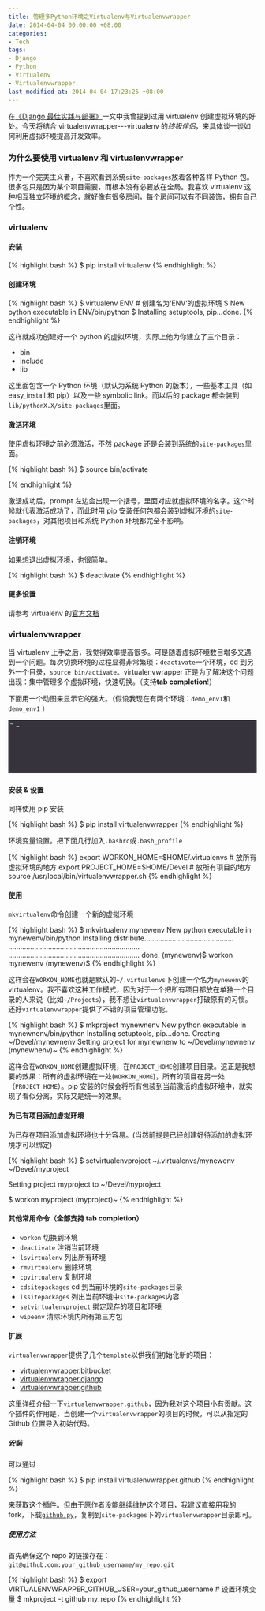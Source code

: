 ```yaml
---
title: 管理多Python环境之Virtualenv与Virtualenvwrapper
date: 2014-04-04 00:00:00 +08:00
categories:
- Tech
tags:
- Django
- Python
- Virtualenv
- Virtualenvwrapper
last_modified_at: 2014-04-04 17:23:25 +08:00
---
```


在[《Django 最佳实践与部署》][article]一文中我曾提到过用 virtualenv 创建虚拟环境的好处。今天将结合 virtualenvwrapper---virtualenv 的*终极伴侣*，来具体谈一谈如何利用虚拟环境提高开发效率。

[article]: http://sfdye.com/articles/django-best-practice-and-deployment-with-nginx-gunicorn-and-supervisor/

### 为什么要使用 virtualenv 和 virtualenvwrapper

作为一个完美主义者，不喜欢看到系统`site-packages`放着各种各样 Python 包。很多包只是因为某个项目需要，而根本没有必要放在全局。我喜欢 virtualenv 这种相互独立环境的概念，就好像有很多房间，每个房间可以有不同装饰，拥有自己个性。

### virtualenv

#### 安装

{% highlight bash %}
$ pip install virtualenv
{% endhighlight %}

#### 创建环境

{% highlight bash %}
$ virtualenv ENV # 创建名为‘ENV‘的虚拟环境
$ New python executable in ENV/bin/python
$ Installing setuptools, pip...done.
{% endhighlight %}

这样就成功创建好一个 python 的虚拟环境，实际上他为你建立了三个目录：

* bin
* include
* lib

这里面包含一个 Python 环境（默认为系统 Python 的版本），一些基本工具（如 easy_install 和 pip）以及一些 symbolic link。而以后的 package 都会装到`lib/pythonX.X/site-packages`里面。

#### 激活环境

使用虚拟环境之前必须激活，不然 package 还是会装到系统的`site-packages`里面。

{% highlight bash %}
$ source bin/activate

{% endhighlight %}

激活成功后，prompt 左边会出现一个括号，里面对应就虚拟环境的名字。这个时候就代表激活成功了，而此时用 pip 安装任何包都会装到虚拟环境的`site-packages`，对其他项目和系统 Python 环境都完全不影响。

#### 注销环境

如果想退出虚拟环境，也很简单。

{% highlight bash %}
$ deactivate
{% endhighlight %}

#### 更多设置

请参考 virtualenv 的[官方文档](http://www.virtualenv.org/en/latest/index.html)

### virtualenvwrapper

当 virtualenv 上手之后，我觉得效率提高很多。可是随着虚拟环境数目增多又遇到一个问题。每次切换环境的过程显得非常繁琐：`deactivate`一个环境，cd 到另外一个目录，`source bin/activate`。virtualenvwrapper 正是为了解决这个问题出现：集中管理多个虚拟环境，快速切换。（支持**tab completion**!）

下面用一个动图来显示它的强大。（假设我现在有两个环境：`demo_env1`和`demo_env1` ）

![Demo](/assets/images/virtualenvwrapper_demo.gif)

#### 安装 & 设置

同样使用 pip 安装

{% highlight bash %}
$ pip install virtualenvwrapper
{% endhighlight %}

环境变量设置。把下面几行加入`.bashrc`或`.bash_profile`

{% highlight bash %}
export WORKON_HOME=$HOME/.virtualenvs # 放所有虚拟环境的地方
export PROJECT_HOME=$HOME/Devel # 放所有项目的地方
source /usr/local/bin/virtualenvwrapper.sh
{% endhighlight %}

#### 使用

`mkvirtualenv`命令创建一个新的虚拟环境

{% highlight bash %}
$ mkvirtualenv mynewenv
New python executable in mynewenv/bin/python
Installing distribute.............................................
..................................................................
..................................................................
done.
(mynewenv)$ workon
mynewenv
(mynewenv)$
{% endhighlight %}

这样会在`WORKON_HOME`也就是默认的`~/.virtualenvs`下创建一个名为`mynewenv`的 virtualenv。我不喜欢这种工作模式，因为对于一个把所有项目都放在单独一个目录的人来说（比如`~/Projects`），我不想让`virtualenvwrapper`打破原有的习惯。还好`virtualenvwrapper`提供了不错的项目管理功能。

{% highlight bash %}
$ mkproject mynewnenv
New python executable in mynewnenv/bin/python
Installing setuptools, pip...done.
Creating ~/Devel/mynewnenv
Setting project for mynewnenv to ~/Devel/mynewnenv
(mynewnenv)~
{% endhighlight %}

这样会在`WORKON_HOME`创建虚拟环境，在`PROJECT_HOME`创建项目目录。这正是我想要的效果：所有的虚拟环境在一处(`WORKON_HOME`)，所有的项目在另一处（`PROJECT_HOME`）。pip 安装的时候会将所有包装到当前激活的虚拟环境中，就实现了看似分离，实际又是统一的效果。

#### 为已有项目添加虚拟环境

为已存在项目添加虚拟环境也十分容易。(当然前提是已经创建好待添加的虚拟环境才可以绑定)

{% highlight bash %}
$ setvirtualenvproject ~/.virtualenvs/mynewenv ~/Devel/myproject

Setting project myproject to ~/Devel/myproject

$ workon myproject
(myproject)~
{% endhighlight %}

#### 其他常用命令（全部支持 tab completion）

* `workon` 切换到环境
* `deactivate` 注销当前环境
* `lsvirtualenv` 列出所有环境
* `rmvirtualenv` 删除环境
* `cpvirtualenv` 复制环境
* `cdsitepackages` cd 到当前环境的`site-packages`目录
* `lssitepackages` 列出当前环境中`site-packages`内容
* `setvirtualenvproject` 绑定现存的项目和环境
* `wipeenv` 清除环境内所有第三方包

#### 扩展

`virtualenvwrapper`提供了几个`template`以供我们初始化新的项目：

* [virtualenvwrapper.bitbucket](https://bitbucket.org/dhellmann/virtualenvwrapper.bitbucket)
* [virtualenvwrapper.django](https://bitbucket.org/dhellmann/virtualenvwrapper.django)
* [virtualenvwrapper.github](https://github.com/sfdye/virtualenvwrapper.github)

这里详细介绍一下`virtualenvwrapper.github`，因为我对这个项目小有贡献。这个插件的作用是，当创建一个`virtualenvwrapper`的项目的时候，可以从指定的 Github 位置导入初始代码。

##### 安装

可以通过

{% highlight bash %}
$ pip install virtualenvwrapper.github
{% endhighlight %}

来获取这个插件。但由于原作者没能继续维护这个项目，我建议直接用我的 fork，下载[`github.py`][github.py]，复制到`site-packages`下的`virtualenvwrapper`目录即可。

[github.py]: https://raw.github.com/sfdye/virtualenvwrapper.github/master/virtualenvwrapper/github.py

##### 使用方法

首先确保这个 repo 的链接存在：`git@github.com:your_github_username/my_repo.git`

{% highlight bash %}
$ export VIRTUALENVWRAPPER_GITHUB_USER=your_github_username # 设置环境变量
$ mkproject -t github my_repo
{% endhighlight %}
